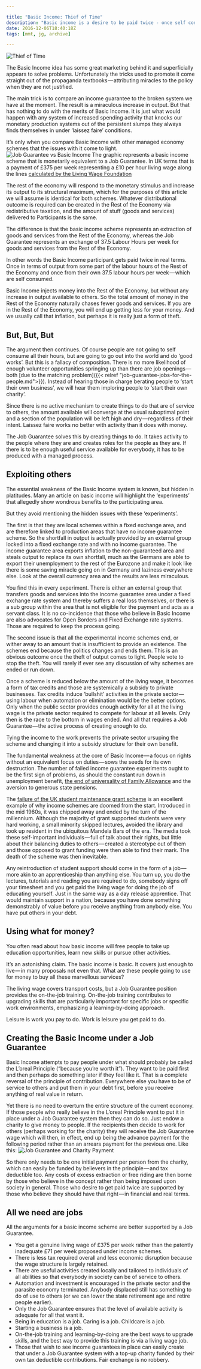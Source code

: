 ```yaml
---

title: "Basic Income: Thief of Time"
description: "Basic income is a desire to be paid twice - once self consuming your own hours and once consuming the output of somebody else's hours"
date: 2016-12-06T18:40:18Z
tags: [mmt, jg, archive]

---
```


![Thief of Time](images/thief.jpeg)

The Basic Income idea has some great marketing behind it and superficially appears to solve problems. Unfortunately the tricks used to promote it come straight out of the propaganda textbooks — attributing miracles to the policy when they are not justified.

The main trick is to compare an income guarantee to the broken system we have at the moment. The result is a miraculous increase in output. But that has nothing to do with the merits of Basic Income. It is just what would happen with any system of increased spending activity that knocks our monetary production systems out of the persistent slumps they always finds themselves in under ‘laissez faire’ conditions.

It’s only when you compare Basic Income with other managed economy schemes that the issues with it come to light.
![Job Guarantee vs Basic Income](images/jg-vs-bi.gif)
The graphic represents a basic income scheme that is monetarily equivalent to a Job Guarantee. In UK terms that is a payment of £375 per week representing a £10 per hour living wage along the lines [calculated by the Living Wage Foundation](http://www.livingwage.org.uk/what-living-wage-annual-salary)

The rest of the economy will respond to the monetary stimulus and increase its output to its structural maximum, which for the purposes of this article we will assume is identical for both schemes. Whatever distributional outcome is required can be created in the Rest of the Economy via redistributive taxation, and the amount of stuff (goods and services) delivered to Participants is the same.

The difference is that the basic income scheme represents an extraction of goods and services from the Rest of the Economy, whereas the Job Guarantee represents an exchange of 37.5 Labour Hours per week for goods and services from the Rest of the Economy.

In other words the Basic Income participant gets paid twice in real terms. Once in terms of output from some part of the labour hours of the Rest of the Economy and once from their own 37.5 labour hours per week — which are self consumed.

Basic Income injects money into the Rest of the Economy, but without any increase in output available to others. So the total amount of money in the Rest of the Economy naturally chases fewer goods and services. If you are in the Rest of the Economy, you will end up getting less for your money. And we usually call that inflation, but perhaps it is really just a form of theft.

## But, But, But
The argument then continues. Of course people are not going to self consume all their hours, but are going to go out into the world and do ‘good works’. But this is a fallacy of composition. There is no more likelihood of enough volunteer opportunities springing up than there are job openings — both [due to the matching problem]({{< relref "job-guarantee-jobs-for-the-people.md">}}). Instead of hearing those in charge berating people to ‘start their own business’, we will hear them imploring people to ‘start their own charity’.

Since there is no active mechanism to create things to do that are of service to others, the amount available will converge at the usual suboptimal point and a section of the population will be left high and dry — regardless of their intent. Laissez faire works no better with activity than it does with money.

The Job Guarantee solves this by creating things to do. It takes activity to the people where they are and creates roles for the people as they are. If there is to be enough useful service available for everybody, it has to be produced with a managed process.

## Exploiting others
The essential weakness of the Basic Income system is known, but hidden in platitudes. Many an article on basic income will highlight the ‘experiments’ that allegedly show wondrous benefits to the participating area.

But they avoid mentioning the hidden issues with these ‘experiments’.

The first is that they are local schemes within a fixed exchange area, and are therefore linked to production areas that have no income guarantee scheme. So the shortfall in output is actually provided by an external group locked into a fixed exchange rate and with no income guarantee. The income guarantee area exports inflation to the non-guaranteed area and steals output to replace its own shortfall, much as the Germans are able to export their unemployment to the rest of the Eurozone and make it look like there is some saving miracle going on in Germany and laziness everywhere else. Look at the overall currency area and the results are less miraculous.

You find this in every experiment. There is either an external group that transfers goods and services into the income guarantee area under a fixed exchange rate system and thereby suffers a real loss themselves, or there is a sub group within the area that is not eligible for the payment and acts as a servant class. It is no co-incidence that those who believe in Basic Income are also advocates for Open Borders and Fixed Exchange rate systems. Those are required to keep the process going.

The second issue is that all the experimental income schemes end, or wither away to an amount that is insufficient to provide an existence. The schemes end because the politics changes and ends them. This is an obvious outcome once the theft of output comes to light. People vote to stop the theft. You will rarely if ever see any discussion of why schemes are ended or run down.

Once a scheme is reduced below the amount of the living wage, it becomes a form of tax credits and those are systemically a subsidy to private businesses. Tax credits induce ‘bullshit’ activities in the private sector — using labour when automation or elimination would be the better options. Only when the public sector provides enough activity for all at the living wage is the private sector required to compete for labour at all levels. Only then is the race to the bottom in wages ended. And all that requires a Job Guarantee — the active process of creating enough to do.

Tying the income to the work prevents the private sector ursuping the scheme and changing it into a subsidy structure for their own benefit.

The fundamental weakness at the core of Basic Income — a focus on rights without an equivalent focus on duties — sows the seeds for its own destruction. The number of failed income guarantee experiments ought to be the first sign of problems, as should the constant run down in unemployment benefit, [the end of universality of Family Allowance](https://medium.com/@cerce123/what-happened-to-the-basic-income-for-children-ea7fdae58592#.a2p4u97j9) and the aversion to generous state pensions.

The [failure of the UK student maintenance grant scheme](https://medium.com/@cerce123/remember-when-knowledge-was-free-c23ac3cef5b#.bklozpgqd) is an excellent example of why income schemes are doomed from the start. Introduced in the mid 1960s, it was chipped away and ended by the turn of the millennium. Although the majority of grant supported students were very hard working, a small minority skipped lectures, avoided the library and took up resident in the ubiquitous Mandela Bars of the era. The media took these self-important individuals — full of talk about their rights, but little about their balancing duties to others — created a stereotype out of them and those opposed to grant funding were then able to find their mark. The death of the scheme was then inevitable.

Any reintroduction of student support should come in the form of a job — more akin to an apprenticeship than anything else. You turn up, you do the lectures, tutorials and reading you are required to do, somebody signs off your timesheet and you get paid the living wage for doing the job of educating yourself. Just in the same way as a day release apprentice. That would maintain support in a nation, because you have done something demonstrably of value before you receive anything from anybody else. You have put others in your debt.

## Using what for money?
You often read about how basic income will free people to take up education opportunities, learn new skills or pursue other activities.

It’s an astonishing claim. The basic income is basic. It covers just enough to live — in many proposals not even that. What are these people going to use for money to buy all these marvellous services?

The living wage covers transport costs, but a Job Guarantee position provides the on-the-job training. On-the-job training contributes to upgrading skills that are particularly important for specific jobs or specific work environments, emphasizing a learning-by-doing approach.

Leisure is work you pay to do. Work is leisure you get paid to do.

## Creating the Basic Income under a Job Guarantee

Basic Income attempts to pay people under what should probably be called the L’oreal Principle (“because you’re worth it”). They want to be paid first and then perhaps do something later if they feel like it. That is a complete reversal of the principle of contribution. Everywhere else you have to be of service to others and put them in your debt first, before you receive anything of real value in return.

Yet there is no need to overturn the entire structure of the current economy. If those people who really believe in the L’oreal Principle want to put it in place under a Job Guarantee system then they can do so. Just endow a charity to give money to people. If the recipients then decide to work for others (perhaps working for the charity) they will receive the Job Guarantee wage which will then, in effect, end up being the advance payment for the following period rather than an arrears payment for the previous one. Like this:
![Job Guarantee and Charity Payment](images/jg-vs-charity.png)

So there only needs to be one initial payment per person from the charity, which can easily be funded by believers in the principle — and tax deductible too. Any costs of excess extraction or free riding are then borne by those who believe in the concept rather than being imposed upon society in general. Those who desire to get paid twice are supported by those who believe they should have that right — in financial and real terms.

## All we need are jobs

All the arguments for a basic income scheme are better supported by a Job Guarantee.

* You get a genuine living wage of £375 per week rather than the patently inadequate £71 per week proposed under income schemes.
* There is less tax required overall and less economic disruption because the wage structure is largely retained.
* There are useful activities created locally and tailored to individuals of all abilities so that everybody in society can be of service to others.
* Automation and investment is encouraged in the private sector and the parasite economy terminated. Anybody displaced still has something to do of use to others (or we can lower the state retirement age and retire people earlier).
* Only the Job Guarantee ensures that the level of available activity is adequate for all that want it.
* Being in education is a job. Caring is a job. Childcare is a job.
* Starting a business is a job.
* On-the-job training and learning-by-doing are the best ways to upgrade skills, and the best way to provide this training is via a living wage job.
* Those that wish to see income guarantees in place can easily create that under a Job Guarantee system with a top-up charity funded by their own tax deductible contributions. Fair exchange is no robbery.
